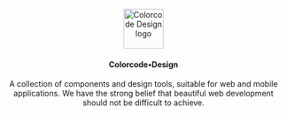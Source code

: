 <p align="center">
  <a href="https://getbootstrap.com/">
    <img src="http://about.colorcode.me/assets/logo-ccd-blue.png" alt="Colorcode Design logo" width="72">
  </a>
</p>

<h4 align="center">Colorcode•Design</h4>

<div align="center">A collection of components and design tools, suitable for web and mobile applications. We have the strong belief that beautiful web development should not be difficult to achieve.</div>

